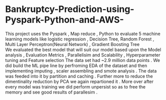 # Bankruptcy-Prediction-using-Pyspark-Python-and-AWS-
This project uses the Pyspark , Map reduce , Python to evaluate 5 machine learning models like logistic regression , Decision Tree, Random Forest , Multi Layer Perceptron(Neural Network) , Gradient Boosting Tree  
We evaluated the best model that will suit our model based upon the Model analysis , Evaluation Metrics , Parallelisim and Scalability , Hyperparameter tuning and Feature selection 
The data set had ~2.9 million data points . We did build the ML pipe line by perfroming EDA of the dataset and then implementing imputing , scaler assembling and smote analysis . The data was feeded into it by partition 
and caching . Further more to reduce the dimentinality reduction by PCA we again repartioned it . More over after every model was training we did perform unpersist
so as to free the memory and see good results of parallesim . 
